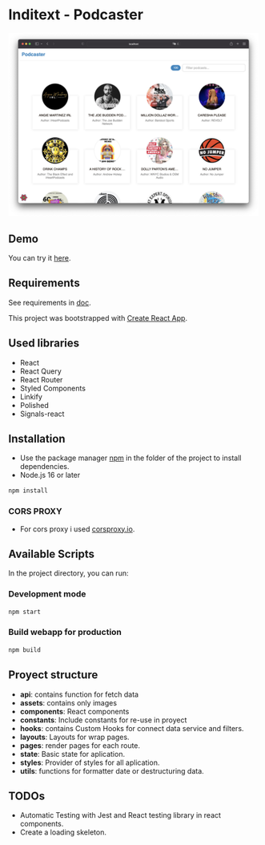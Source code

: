 # Inditext - Podcaster

<p align="left">
  <img alt="capture" src="./doc/capture.png" width="500"/>
</p>

## Demo

You can try it [here](https://indx-frontend-podcaster.web.app/).

## Requirements
See requirements in [doc](./doc/prueba-tecnica-front-end-zaracom_podcasts.pdf).

This project was bootstrapped with [Create React App](https://github.com/facebook/create-react-app).

## Used libraries

- React
- React Query
- React Router
- Styled Components
- Linkify
- Polished
- Signals-react

## Installation

 - Use the package manager [npm](https://www.npmjs.com/get-npm) in the folder of the project to install dependencies.
 - Node.js 16 or later

```bash
npm install
```
### CORS PROXY
- For cors proxy i used [corsproxy.io](https://corsproxy.io).
## Available Scripts

In the project directory, you can run:

### Development mode
```bash
npm start
```
### Build webapp for production
```bash
npm build
```
## Proyect structure
- **api**: contains function for fetch data
- **assets**: contains only images
- **components**: React components
- **constants**: Include constants for re-use in proyect
- **hooks**: contains Custom Hooks for connect data service and filters.
- **layouts**: Layouts for wrap pages.
- **pages**: render pages for each route.
- **state**: Basic state for aplication.
- **styles**: Provider of styles for all aplication.
- **utils**: functions for formatter date or destructuring data.

## TODOs

- Automatic Testing with Jest and React testing library in react components.
- Create a loading skeleton.
